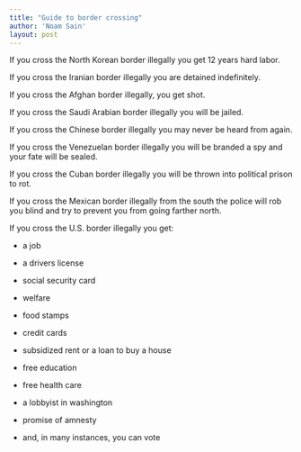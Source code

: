 ```yaml
---
title: "Guide to border crossing"
author: 'Noam Sain'
layout: post
---
```


If you cross the North Korean border illegally you get 12 years hard labor.

If you cross the Iranian border illegally you are detained indefinitely.

If you cross the Afghan border illegally, you get shot.

If you cross the Saudi Arabian border illegally you will be jailed.

If you cross the Chinese border illegally you may never be heard from again.

If you cross the Venezuelan border illegally you will be branded a spy and your fate will be sealed.

If you cross the Cuban border illegally you will be thrown into political prison to rot.

If you cross the Mexican border illegally from the south the police will rob you blind and try to prevent you from going farther north.

If you cross the U.S. border illegally you get:

- a job

- a drivers license

- social security card

- welfare

- food stamps

- credit cards

- subsidized rent or a loan to buy a house

- free education

- free health care

- a lobbyist in washington

- promise of amnesty

- and, in many instances, you can vote
